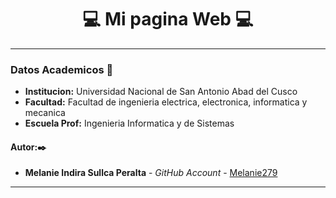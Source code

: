 # **<center> 💻 Mi pagina Web 💻 </center>**

---

### Datos Academicos 📖

- **Institucion:** Universidad Nacional de San Antonio Abad del Cusco
- **Facultad:** Facultad de ingenieria electrica, electronica, informatica y mecanica
- **Escuela Prof:** Ingenieria Informatica y de Sistemas

#### Autor:✒️

- **Melanie Indira Sullca Peralta** - _GitHub Account_ - [Melanie279](https://github.com/Melanie279)

---
